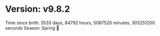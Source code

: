 # Version: v9.8.2
Time since birth: 3533 days, 84792 hours, 5087520 minutes, 305251200 seconds
Season: Spring 🌸
